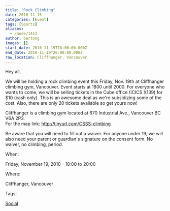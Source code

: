 ```yaml
---
title: "Rock Climbing"
date: 2010-11-15
categories: [Event]
tags: [Sports]
aliases:
  - /node/1413
author: bertong
images: []
start_date: 2010-11-19T18:00:00.000Z
end_date: 2010-11-19T20:00:00.000Z
raw_location: Cliffhanger, Vancouver
---
```


Hey all,

We will be holding a rock climbing event this Friday, Nov. 19th at Cliffhanger climbing gym, Vancouver. Event starts at 1800 until 2000. For everyone who wants to come, we will be selling tickets in the Cube office (ICICS X139) for $10 (cash only). This is an awesome deal as we're subsidizing some of the cost. Also, there are only 20 tickets available so get yours now!

Cliffhanger is a climbing gym located at 670 Industrial Ave., Vancouver BC V6A 2P3. \
For the map link: http://tinyurl.com/CSSS-climbing

Be aware that you will need to fill out a waiver. For anyone under 19, we will also need your parent or guardian's signature on the consent form. No waiver, no climbing, period.

When: 

Friday, November 19, 2010 - 18:00 to 20:00

Where: 

Cliffhanger, Vancouver

Tags: 

[Social](/social)
